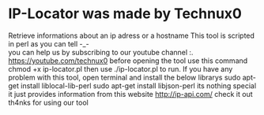 # IP-Locator was made by Technux0
 Retrieve informations about an ip adress or a hostname 
 This tool is scripted in perl as you can tell    -_-         
 you can help us by subscribing to our youtube channel :. https://youtube.com/technux0
 before opening the tool use this command  chmod +x ip-locator.pl then use ./ip-locator.pl to run. 
 If you have any problem with this tool, open terminal and install the below librarys
 sudo apt-get install liblocal-lib-perl
 sudo apt-get install libjson-perl
its nothing special it just provides information from this website 
http://ip-api.com/ check it out
th4nks for using our tool
